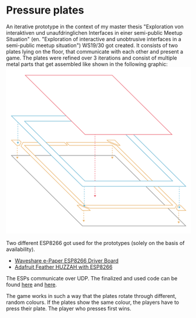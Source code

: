 # Pressure plates
An iterative prototype in the context of my master thesis "Exploration von interaktiven und unaufdringlichen Interfaces in einer semi-public Meetup Situation" (en. "Exploration of interactive and unobtrusive interfaces in a semi-public meetup situation") WS19/30 got created.
It consists of two plates lying on the floor, that communicate with each other and present a game.
The plates were refined over 3 iterations and consist of multiple metal parts that get assembled like shown in the following graphic:
![plate prototype assembling](/img/pressure_plate_assembling-09-09.png)

Two different ESP8266 got used for the prototypes (solely on the basis of availability).
- [Waveshare e-Paper ESP8266 Driver Board](https://www.waveshare.com/e-paper-esp8266-driver-board.htm)
- [Adafruit Feather HUZZAH with ESP8266](https://www.adafruit.com/product/3046)

The ESPs communicate over UDP. The finalized and used code can be found [here](/websockets/pressure_plate_UDP_e_ink_ESP) and [here](/websockets/pressure_plate_UDP_feather_huzzah_ESP).

The game works in such a way that the plates rotate through different, random colours. If the plates show the same colour, the players have to press their plate. The player who presses first wins.
